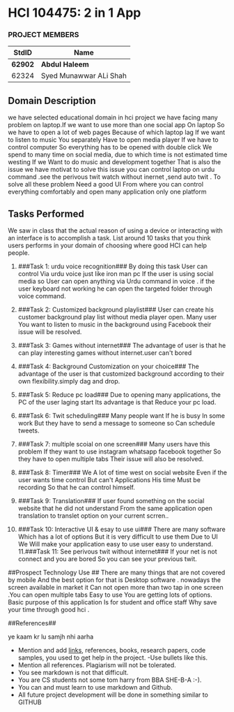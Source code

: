 # HCI 104475: 2 in 1 App #
### PROJECT MEMBERS ###
StdID | Name
------------ | -------------
**62902** | **Abdul Haleem** <!--this is the group leader in bold-->
62324 | Syed Munawwar ALi Shah 
<!-- Replace name and student ids with acutally group member names and ids-->
## Domain Description ##
<!--Replace this text with the description the domain you have choose. Give reason behind your choice. Explain why you were motivated etc. etc.-->
we have selected educational domain in hci project we have facing many  problem on laptop.If we want to use more than one social app On laptop  So we have to open a lot of web pages Because of which laptop lag
If we want to listen to music You separately Have to open media player 
If we have to control  computer So everything has to be opened with double click
We spend to many  time on social media, due to which time is not estimated time westing 
If we Want to do music and development together That is also the issue 
we have motivat to solve this issue you can control laptop on urdu command .see the perivous twit watch without inernet ,send auto twit .
To solve all these problem Need a good UI From where you can control everything comfortably and open many application only one  platform


## Tasks Performed ##
We saw in class that the actual reason of using a device or interacting with an interface is to accomplish a task. List around 10 tasks that you think users performs in your domain of choosing where good HCI can help people.

1. ###Task 1: urdu voice recognition###
By doing this task User can control Via urdu voice just like iron man pc
If the user is using social media so User can open anything via Urdu command in voice .
if the user keyboard not working he can open the targeted folder through voice command.

2. ###Task 2: Customized background playlist###
User can create his customer background play list without  media player open.
Many user You want to listen to music in the background using Facebook their issue will be resolved.

3. ###Task 3: Games without internet###
The advantage of user is that he can play interesting  games without internet.user can't bored
4. ###Task 4: Background Customization on your choice###
The advantage of the user is that customized  background according to their own flexibility.simply dag and drop.

5. ###Task 5: Reduce pc load###
Due to opening many applications, the PC of the user laging start 
Its advantage is that Reduce your pc load.

6. ###Task 6: Twit scheduling###
Many people want If he is busy In some work But they have to send a message to someone so Can schedule tweets.


7. ###Task 7: multiple scoial  on one screen###
Many users have this problem If they want to use instagram whatsapp facebook together So they have to open multiple tabs Their issue will also be resolved.

8. ###Task 8: Timer###
We A lot of time west on social  website Even if the user wants time control But can't 
Applications His time Must be recording So that he can control himself.

9. ###Task 9: Translation###
If user found something on the social website that he did not understand From the same application open translation to translet option on your current scrren..

10. ###Task 10: Interactive UI & esay to use ui###
There are many software Which has a lot of options But it is very difficult to use them Due to UI 
We Will make your application easy to use user easy to understand.
11.###Task 11: See perivous twit without internet###
If your net is not connect  and you are bored So you can see your previous twit.


##Prospect Technology Use ##
There are many things that are not covered by mobile And the best option for that is Desktop software  .
nowadays the screen available in market  it Can not open more than two tap in one screen .You can open multiple tabs  Easy to use 
You are getting lots of options.
Basic purpose of this application Is for student and office staff Why save your time through good hci .

##References##

ye kaam kr lu samjh nhi aarha 
- Mention and add [links](https://guides.github.com/features/mastering-markdown/), references, books, research papers, code samples, you used to get help in the project.
-Use bullets like this.
- Mention all references. Plagiarism will not be tolerated.
- You see markdown is not that difficult.
- You are CS students not some tom harry from BBA SHE-B-A :-).
- You can and must learn to use markdown and Github. 
- All future project development will be done in something similar to GITHUB
